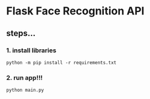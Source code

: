 # Flask Face Recognition API

## steps...

### 1. install libraries
```commandline
python -m pip install -r requirements.txt
```

### 2. run app!!!
```commandline
python main.py
```